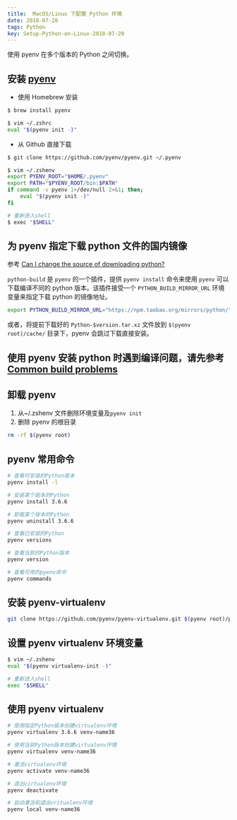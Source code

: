 ```yaml
---
title:  MacOS/Linux 下配置 Python 环境
date: 2018-07-20
tags: Python
key: Setup-Python-on-Linux-2018-07-20
---
```


使用 pyenv 在多个版本的 Python 之间切换。

<!--more-->

## 安装 [pyenv](https://github.com/pyenv/pyenv)

- 使用 Homebrew 安装

```bash
$ brew install pyenv

$ vim ~/.zshrc
eval "$(pyenv init -)"
```

- 从 Github 直接下载

```bash
$ git clone https://github.com/pyenv/pyenv.git ~/.pyenv

$ vim ~/.zshenv
export PYENV_ROOT="$HOME/.pyenv"
export PATH="$PYENV_ROOT/bin:$PATH"
if command -v pyenv 1>/dev/null 2>&1; then;
    eval "$(pyenv init -)"
fi

# 重新进入shell
$ exec "$SHELL"
```

## 为 pyenv 指定下载 python 文件的国内镜像

参考 [Can I change the source of downloading python?](https://github.com/pyenv/pyenv/issues/18)

`python-build` 是 `pyenv` 的一个插件，提供 `pyenv install` 命令来使用 `pyenv` 可以下载编译不同的 python 版本。该插件接受一个 `PYTHON_BUILD_MIRROR_URL` 环境变量来指定下载 python 的镜像地址。

```bash
export PYTHON_BUILD_MIRROR_URL="https://npm.taobao.org/mirrors/python/"
```

或者，将提前下载好的 `Python-$version.tar.xz` 文件放到 `$(pyenv root)/cache/` 目录下，pyenv 会跳过下载直接安装。

## 使用 pyenv 安装 python 时遇到编译问题，请先参考[Common build problems](https://github.com/pyenv/pyenv/wiki/Common-build-problems)

## 卸载 pyenv

1. 从~/.zshenv 文件删除环境变量及`pyenv init`
2. 删除 pyenv 的根目录

```bash
rm -rf $(pyenv root)
```

## pyenv 常用命令

```bash
# 查看可安装的Python版本
pyenv install -l

# 安装某个版本的Python
pyenv install 3.6.6

# 卸载某个版本的Python
pyenv uninstall 3.6.6

# 查看已安装的Python
pyenv versions

# 查看当前的Python版本
pyenv version

# 查看可用的pyenv命令
pyenv commands
```

## 安装 pyenv-virtualenv

```bash
git clone https://github.com/pyenv/pyenv-virtualenv.git $(pyenv root)/plugins/pyenv-virtualenv
```

## 设置 pyenv virtualenv 环境变量

```bash
$ vim ~/.zshenv
eval "$(pyenv virtualenv-init -)"

# 重新进入shell
exec "$SHELL"
```

## 使用 pyenv virtualenv

```bash
# 使用指定Python版本创建virtualenv环境
pyenv virtualenv 3.6.6 venv-name36

# 使用当前Python版本创建virtualenv环境
pyenv virtualenv venv-name36

# 激活virtualenv环境
pyenv activate venv-name36

# 退出virtualenv环境
pyenv deactivate

# 自动激活和退出vritualenv环境
pyenv local venv-name36
```
